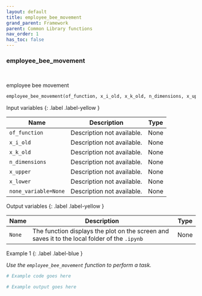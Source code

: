 ```yaml
---
layout: default
title: employee_bee_movement
grand_parent: Framework
parent: Common Library functions
nav_order: 1
has_toc: false
---
```


<h3>employee_bee_movement</h3>

<br>

<p align = "justify">
    employee bee movement
</p>

```python
employee_bee_movement(of_function, x_i_old, x_k_old, n_dimensions, x_upper, x_lower, none_variable=None)
```

Input variables
{: .label .label-yellow }

<table style = "width:100%">
    <thead>
      <tr>
        <th>Name</th>
        <th>Description</th>
        <th>Type</th>
      </tr>
    </thead>
    <tr>
        <td><code>of_function</code></td>
        <td>Description not available.</td>
        <td>None</td>
    </tr>
    <tr>
        <td><code>x_i_old</code></td>
        <td>Description not available.</td>
        <td>None</td>
    </tr>
    <tr>
        <td><code>x_k_old</code></td>
        <td>Description not available.</td>
        <td>None</td>
    </tr>
    <tr>
        <td><code>n_dimensions</code></td>
        <td>Description not available.</td>
        <td>None</td>
    </tr>
    <tr>
        <td><code>x_upper</code></td>
        <td>Description not available.</td>
        <td>None</td>
    </tr>
    <tr>
        <td><code>x_lower</code></td>
        <td>Description not available.</td>
        <td>None</td>
    </tr>
    <tr>
        <td><code>none_variable=None</code></td>
        <td>Description not available.</td>
        <td>None</td>
    </tr>
</table>

Output variables
{: .label .label-yellow }

<table style = "width:100%">
    <thead>
      <tr>
        <th>Name</th>
        <th>Description</th>
        <th>Type</th>
      </tr>
    </thead>
    <tr>
        <td><code>None</code></td>
        <td>The function displays the plot on the screen and saves it to the local folder of the <code>.ipynb</td>
        <td>None</td>
    </tr>
</table>

Example 1
{: .label .label-blue }

<p align = "justify">
    <i>
        Use the <code>employee_bee_movement</code> function to perform a task.
    </i>
</p>

```python
# Example code goes here
```

```bash
# Example output goes here
```

